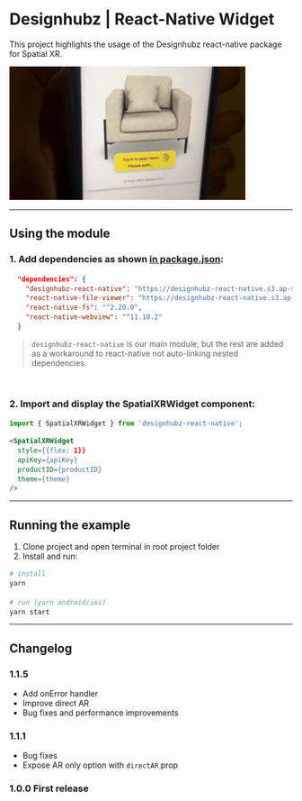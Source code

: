 # Designhubz | React-Native Widget

This project highlights the usage of the Designhubz react-native package for Spatial XR.

![Preview](./graphic.gif)

---

## Using the module

### 1. Add dependencies as shown [in package.json](./package.json#13):
  ``` json
    "dependencies": {
      "designhubz-react-native": "https://designhubz-react-native.s3.ap-south-1.amazonaws.com/designhubz-react-native-1.1.1.tgz",
      "react-native-file-viewer": "https://designhubz-react-native.s3.ap-south-1.amazonaws.com/react-native-file-viewer-2.1.5.tgz",
      "react-native-fs": "^2.20.0",
      "react-native-webview": "^11.18.2"
    }
  ```
> `designhubz-react-native` is our main module, but the rest are added as a workaround to react-native not auto-linking nested dependencies.

<br>

### 2. Import and display the SpatialXRWidget component:
``` js
import { SpatialXRWidget } from 'designhubz-react-native';
```
``` html
<SpatialXRWidget
  style={{flex: 1}}
  apiKey={apiKey}
  productID={productID}
  theme={theme}
/>
```
---

## Running the example

1. Clone project and open terminal in root project folder
2. Install and run:
```bash
# install
yarn

# run (yarn android/ios)
yarn start
```

---

## Changelog

### 1.1.5
- Add onError handler
- Improve direct AR
- Bug fixes and performance improvements

### 1.1.1
- Bug fixes
- Expose AR only option with `directAR` prop

### 1.0.0 First release
